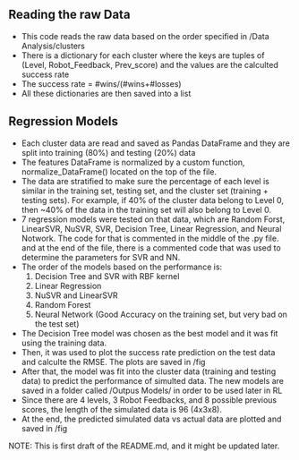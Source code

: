 ## Reading the raw Data
- This code reads the raw data based on the order specified in /Data Analysis/clusters
- There is a dictionary for each cluster where the keys are tuples of (Level, Robot_Feedback, Prev_score) and the values are the calculted success rate
- The success rate =  #wins/(#wins+#losses)
- All these dictionaries are then saved into a list


## Regression Models
- Each cluster data are read and saved as Pandas DataFrame and they are split into training (80%) and testing (20%) data
- The features DataFrame is normalized by a custom function, normalize_DataFrame() located on the top of the file.
- The data are stratified to make sure the percentage of each level is similar in the training set, testing set, and the cluster set (training + testing sets). For example, if 40% of the cluster data belong to Level 0, then ~40% of the data in the training set will also belong to Level 0.
- 7 regression models were tested on that data, which are Random Forst, LinearSVR, NuSVR, SVR, Decision Tree, Linear Regression, and Neural Notwork. The code for that is commented in the middle of the .py file. and at the end of the  file, there is a commented code that was used to determine the parameters for SVR and NN.
- The order of the models based on the performance is:
	1. Decision Tree and SVR with RBF kernel
	2. Linear Regression
	3. NuSVR and LinearSVR
	4. Random Forest
	5. Neural Network (Good Accuracy on the training set, but very bad on the test set)
- The Decision Tree model was chosen as the best model and it was fit using the training data.
- Then, it was used to plot the success rate prediction on the test data and calculte the RMSE. The plots are saved in /fig
- After that, the model was fit into the cluster data (training and testing data) to predict the performance of simulted data. The new models are saved in a folder called /Outpus Models/ in order to be used later in RL
- Since there are 4 levels, 3 Robot Feedbacks, and 8 possible previous scores, the length of the simulated data is 96 (4x3x8).
- At the end, the predicted simulated data vs actual data are plotted and saved in /fig

NOTE: This is first draft of the README.md, and it might be updated later.